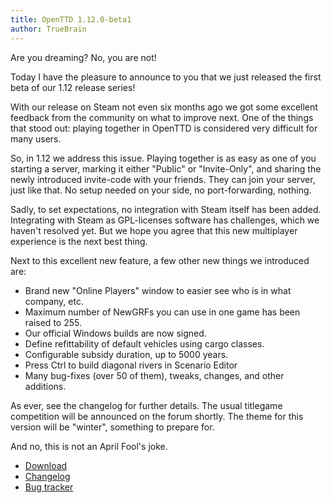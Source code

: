 ```yaml
---
title: OpenTTD 1.12.0-beta1
author: TrueBrain
---
```


Are you dreaming?
No, you are not!

Today I have the pleasure to announce to you that we just released the first beta of our 1.12 release series!

With our release on Steam not even six months ago we got some excellent feedback from the community on what to improve next.
One of the things that stood out: playing together in OpenTTD is considered very difficult for many users.

So, in 1.12 we address this issue.
Playing together is as easy as one of you starting a server, marking it either "Public" or "Invite-Only", and sharing the newly introduced invite-code with your friends.
They can join your server, just like that.
No setup needed on your side, no port-forwarding, nothing.

Sadly, to set expectations, no integration with Steam itself has been added.
Integrating with Steam as GPL-licenses software has challenges, which we haven't resolved yet.
But we hope you agree that this new multiplayer experience is the next best thing.

Next to this excellent new feature, a few other new things we introduced are:
* Brand new "Online Players" window to easier see who is in what company, etc.
* Maximum number of NewGRFs you can use in one game has been raised to 255.
* Our official Windows builds are now signed.
* Define refittability of default vehicles using cargo classes.
* Configurable subsidy duration, up to 5000 years.
* Press Ctrl to build diagonal rivers in Scenario Editor
* Many bug-fixes (over 50 of them), tweaks, changes, and other additions.

As ever, see the changelog for further details.
The usual titlegame competition will be announced on the forum shortly.
The theme for this version will be "winter", something to prepare for.

And no, this is not an April Fool's joke.

* [Download](https://www.openttd.org/downloads/openttd-releases/testing.html)
* [Changelog](https://cdn.openttd.org/openttd-releases/1.12.0-beta1/changelog.txt)
* [Bug tracker](https://github.com/OpenTTD/OpenTTD/issues)
